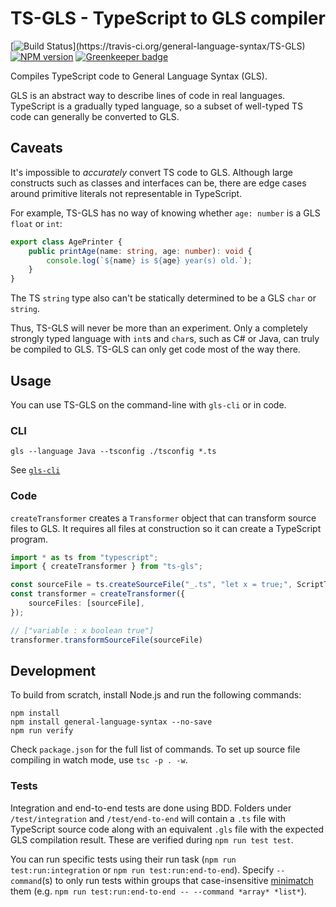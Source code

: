 # TS-GLS - TypeScript to GLS compiler

[![Build Status](https://travis-ci.org/general-language-syntax/TS-GLS.svg?)](https://travis-ci.org/general-language-syntax/TS-GLS)
[![NPM version](https://badge.fury.io/js/ts-gls.svg)](http://badge.fury.io/js/ts-gls)
[![Greenkeeper badge](https://badges.greenkeeper.io/general-language-syntax/TS-GLS.svg)](https://greenkeeper.io/)

Compiles TypeScript code to General Language Syntax (GLS).

GLS is an abstract way to describe lines of code in real languages.
TypeScript is a gradually typed language, so a subset of well-typed TS code can generally be converted to GLS.

## Caveats

It's impossible to _accurately_ convert TS code to GLS.
Although large constructs such as classes and interfaces can be, there are edge cases around primitive literals not representable in TypeScript.

For example, TS-GLS has no way of knowing whether `age: number` is a GLS `float` or `int`:

```typescript
export class AgePrinter {
    public printAge(name: string, age: number): void {
        console.log(`${name} is ${age} year(s) old.`);
    }
}
```

The TS `string` type also can't be statically determined to be a GLS `char` or `string`.

Thus, TS-GLS will never be more than an experiment.
Only a completely strongly typed language with `int`s and `char`s, such as C# or Java, can truly be compiled to GLS.
TS-GLS can only get code most of the way there.

## Usage

You can use TS-GLS on the command-line with `gls-cli` or in code.

### CLI

```shell
gls --language Java --tsconfig ./tsconfig *.ts
```

See [`gls-cli`](https://github.com/general-language-syntax/gls-cli)

### Code

`createTransformer` creates a `Transformer` object that can transform source files to GLS.
It requires all files at construction so it can create a TypeScript program.

```typescript
import * as ts from "typescript";
import { createTransformer } from "ts-gls";

const sourceFile = ts.createSourceFile("_.ts", "let x = true;", ScriptTarget.Latest);
const transformer = createTransformer({
    sourceFiles: [sourceFile],
});

// ["variable : x boolean true"]
transformer.transformSourceFile(sourceFile)
```

## Development

To build from scratch, install Node.js and run the following commands:

```
npm install
npm install general-language-syntax --no-save
npm run verify
```

Check `package.json` for the full list of commands.
To set up source file compiling in watch mode, use `tsc -p . -w`.

### Tests

Integration and end-to-end tests are done using BDD.
Folders under `/test/integration` and `/test/end-to-end` will contain a `.ts` file with TypeScript source code along with an equivalent `.gls` file with the expected GLS compilation result.
These are verified during `npm run test test`.

You can run specific tests using their run task (`npm run test:run:integration` or `npm run test:run:end-to-end`).
Specify `--command`(s) to only run tests within groups that case-insensitive [minimatch](https://www.npmjs.com/package/minimatch) them (e.g. `npm run test:run:end-to-end -- --command *array* *list*`).
